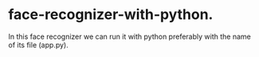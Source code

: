 # face-recognizer-with-python.
 In this face recognizer we can run it with python preferably with the name of its file (app.py).
